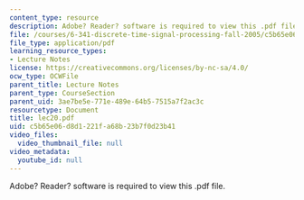 ```yaml
---
content_type: resource
description: Adobe? Reader? software is required to view this .pdf file.
file: /courses/6-341-discrete-time-signal-processing-fall-2005/c5b65e06d8d1221fa68b23b7f0d23b41_lec20.pdf
file_type: application/pdf
learning_resource_types:
- Lecture Notes
license: https://creativecommons.org/licenses/by-nc-sa/4.0/
ocw_type: OCWFile
parent_title: Lecture Notes
parent_type: CourseSection
parent_uid: 3ae7be5e-771e-489e-64b5-7515a7f2ac3c
resourcetype: Document
title: lec20.pdf
uid: c5b65e06-d8d1-221f-a68b-23b7f0d23b41
video_files:
  video_thumbnail_file: null
video_metadata:
  youtube_id: null
---
```

Adobe? Reader? software is required to view this .pdf file.